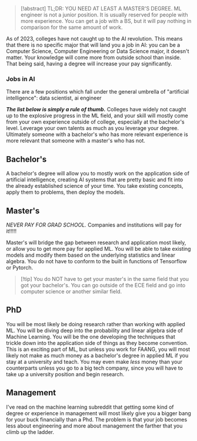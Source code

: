 >[!abstract] TL;DR: YOU NEED AT LEAST A MASTER'S DEGREE. ML engineer is not a junior position. It is usually reserved for people with more experience. You can get a job with a BS, but it will pay nothing in comparison for the same amount of work.

As of 2023, colleges have not caught up to the AI revolution. This means that there is no specific major that will land you a job in AI: you can be a Computer Science, Computer Engineering or Data Science major, it doesn't matter. Your knowledge will come more from outside school than inside. That being said, having a degree will increase your pay significantly.

### Jobs in AI
There are a few positions which fall under the general umbrella of "artificial intelligence": data scientist, ai engineer


***The list below is simply a rule of thumb.*** Colleges have widely not caught up to the explosive progress in the ML field, and your skill will mostly come from your own experience outside of college, especially at the bachelor's level. Leverage your own talents as much as you leverage your degree. Ultimately someone with a bachelor's who has more relevant experience is more relevant that someone with a master's who has not.

## Bachelor's

A bachelor's degree will allow you to mostly work on the application side of artificial intelligence, creating AI systems that are pretty basic and fit into the already established science of your time. You take existing concepts, apply them to problems, then deploy the models.

## Master's

*NEVER PAY FOR GRAD SCHOOL.* Companies and institutions will pay for it!!!!!

Master's will bridge the gap between research and application most likely, or allow you to get more pay for applied ML. You will be able to take existing models and modify them based on the underlying statistics and linear algebra. You do not have to conform to the built in functions of Tensorflow or Pytorch.

>[!tip] You do NOT have to get your master's in the same field that you got your bachelor's. You can go outside of the ECE field and go into computer science or another similar field.



## PhD
You will be most likely be doing research rather than working with applied ML. You will be diving deep into the probability and linear algebra side of Machine Learning. You will be the one developing the techniques that trickle down into the application side of things as they become convention. This is an exciting part of ML, but unless you work for FAANG, you will most likely not make as much money as a bachelor's degree in applied ML if you stay at a university and teach. You may even make _less_ money than your counterparts unless you go to a big tech company, since you will have to take up a university position and begin research.

## Management
I've read on the machine learning subreddit that getting some kind of degree or experience in management will most likely give you a bigger bang for your buck financially than a Phd. The problem is that your job becomes less about engineering and more about management the farther that you climb up the ladder.